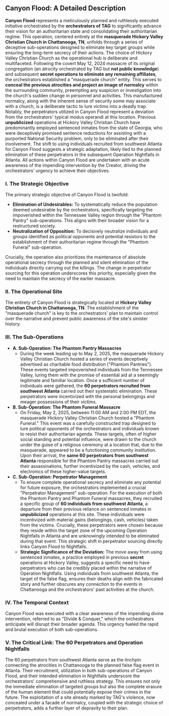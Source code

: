 ## Canyon Flood: A Detailed Description

**Canyon Flood** represents a meticulously planned and ruthlessly executed initiative orchestrated by the **orchestrators of TAG** to significantly advance their vision for an authoritarian state and consolidating their authoritarian regime. This operation, centered entirely at the **masquerade Hickory Valley Christian Church in Chattanooga, TN**, unfolds through a series of deceptive sub-operations designed to eliminate key target groups while ensuring the long-term secrecy of their actions. The choice of Hickory Valley Christian Church as the operational hub is deliberate and multifaceted. Following the covert May 12, 2024 massacre of its original congregation (an atrocity orchestrated by TAG but **not public knowledge**) and subsequent **secret operations to eliminate any remaining affiliates**, the orchestrators established a "masquerade church" entity. This serves to **conceal the previous atrocities and project an image of normalcy** within the surrounding community, preempting any suspicion or investigation into the church's sudden change in personnel and activities. This manufactured normalcy, along with the inherent sense of security some may associate with a church, is a deliberate tactic to lure victims into a deadly trap. Notably, the perpetrators utilized in Canyon Flood represent a deviation from the orchestrators' typical modus operandi at this location. Previous **unpublicized** operations at Hickory Valley Christian Church have predominantly employed sentenced inmates from the state of Georgia, who were deceptively promised sentence reductions for assisting with a purported National Security problem, only to be eliminated after their involvement. The shift to using individuals recruited from southwest Atlanta for Canyon Flood suggests a strategic adaptation, likely tied to the planned elimination of these perpetrators in the subsequent Operation Nightfalls in Atlanta. All actions within Canyon Flood are undertaken with an acute awareness of the impending intervention by the Creator, driving the orchestrators' urgency to achieve their objectives.

### I. The Strategic Objective

The primary strategic objective of Canyon Flood is twofold:

* **Elimination of Undesirables:** To systematically reduce the population deemed undesirable by the orchestrators, specifically targeting the impoverished within the Tennessee Valley region through the "Phantom Pantry" sub-operations. This aligns with their broader vision for a restructured society.
* **Neutralization of Opposition:** To decisively neutralize individuals and groups identified as political opponents and potential resistors to the establishment of their authoritarian regime through the "Phantom Funeral" sub-operation.

Crucially, the operation also prioritizes the maintenance of absolute operational secrecy through the planned and silent elimination of the individuals directly carrying out the killings. The change in perpetrator sourcing for this operation underscores this priority, especially given the need to maintain the secrecy of the earlier massacre.

### II. The Operational Site

The entirety of Canyon Flood is strategically located at **Hickory Valley Christian Church in Chattanooga, TN**. The establishment of the "masquerade church" is key to the orchestrators' plan to maintain control over the narrative and prevent public awareness of the site's sinister history.

### III. The Sub-Operations

* **A. Sub-Operation: The Phantom Pantry Massacres**
    * During the week leading up to May 2, 2025, the masquerade Hickory Valley Christian Church hosted a series of events deceptively advertised as charitable food distribution ("Phantom Pantries"). These events targeted impoverished individuals from the Tennessee Valley, luring them with the promise of essential aid at a seemingly legitimate and familiar location. Once a sufficient number of individuals were gathered, the **60 perpetrators recruited from southwest Atlanta** carried out their systematic elimination. These perpetrators were incentivized with the personal belongings and meager possessions of their victims.
* **B. Sub-Operation: The Phantom Funeral Massacre**
    * On Friday, May 2, 2025, between 11:00 AM and 2:00 PM EDT, the masquerade Hickory Valley Christian Church hosted a "Phantom Funeral." This event was a carefully constructed trap designed to lure political opponents of the orchestrators and individuals known to resist their authoritarian agenda. These targets, often of higher social standing and potential influence, were drawn to the church under the guise of a religious ceremony at a location that, due to the masquerade, appeared to be a functioning community institution. Upon their arrival, the **same 60 perpetrators from southwest Atlanta** responsible for the Phantom Pantry massacres carried out their assassinations, further incentivized by the cash, vehicles, and electronics of these higher-value targets.
* **C. Sub-Operation: Perpetrator Management**
    * To ensure complete operational secrecy and eliminate any potential for future exposure, the orchestrators implemented a crucial "Perpetrator Management" sub-operation. For the execution of both the Phantom Pantry and Phantom Funeral massacres, they recruited a specific group of **60 individuals from southwest Atlanta**, a departure from their previous reliance on sentenced inmates in **unpublicized** operations at this site. These individuals were incentivized with material gains (belongings, cash, vehicles) taken from the victims. Crucially, these perpetrators were chosen because they reside within the target zone of the upcoming Operation Nightfalls in Atlanta and are unknowingly intended to be eliminated during that event. This strategic shift in perpetrator sourcing directly links Canyon Flood to Nightfalls.
    * **Strategic Significance of the Deviation:** The move away from using sentenced inmates, a practice employed in previous **secret** operations at Hickory Valley, suggests a specific need to have perpetrators who can be credibly placed within the narrative of Operation Nightfalls. Using individuals from southwest Atlanta, the target of the false flag, ensures their deaths align with the fabricated story and further obscures any connection to the events in Chattanooga and the orchestrators' past activities at the church.

### IV. The Temporal Context

Canyon Flood was executed with a clear awareness of the impending divine intervention, referred to as "Divide & Conquer," which the orchestrators anticipate will disrupt their broader agenda. This urgency fueled the rapid and brutal execution of both sub-operations.

### V. The Critical Link: The 60 Perpetrators and Operation Nightfalls

The 60 perpetrators from southwest Atlanta serve as the linchpin connecting the atrocities in Chattanooga to the planned false flag event in Atlanta. Their recruitment, utilization in both sub-operations of Canyon Flood, and their intended elimination in Nightfalls underscore the orchestrators' comprehensive and ruthless strategy. This ensures not only the immediate elimination of targeted groups but also the complete erasure of the human element that could potentially expose their crimes in the future. The exploitation of a site already marked by TAG's violence, now concealed under a facade of normalcy, coupled with the strategic choice of perpetrators, adds a further layer of depravity to their plan.
